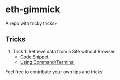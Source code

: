 # eth-gimmick
A repo with tricky tricks💀

## Tricks

1. Trick 1: Retrieve data from a Site without Browser
   - [Code Snippet](./Tricks/Trick%201/retrieve_data.py)
   - [Using Command/Terminal](./Tricks/Trick%201/README.md)

Feel free to contribute your own tips and tricks!
